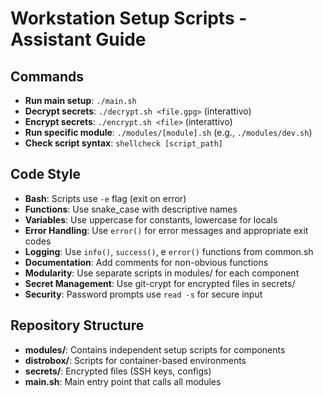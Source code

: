 # Workstation Setup Scripts - Assistant Guide

## Commands
- **Run main setup**: `./main.sh`
- **Decrypt secrets**: `./decrypt.sh <file.gpg>` (interattivo)
- **Encrypt secrets**: `./encrypt.sh <file>` (interattivo)
- **Run specific module**: `./modules/[module].sh` (e.g., `./modules/dev.sh`)
- **Check script syntax**: `shellcheck [script_path]`

## Code Style
- **Bash**: Scripts use `-e` flag (exit on error)
- **Functions**: Use snake_case with descriptive names
- **Variables**: Use uppercase for constants, lowercase for locals
- **Error Handling**: Use `error()` for error messages and appropriate exit codes
- **Logging**: Use `info()`, `success()`, e `error()` functions from common.sh
- **Documentation**: Add comments for non-obvious functions
- **Modularity**: Use separate scripts in modules/ for each component
- **Secret Management**: Use git-crypt for encrypted files in secrets/
- **Security**: Password prompts use `read -s` for secure input

## Repository Structure
- **modules/**: Contains independent setup scripts for components
- **distrobox/**: Scripts for container-based environments
- **secrets/**: Encrypted files (SSH keys, configs)
- **main.sh**: Main entry point that calls all modules